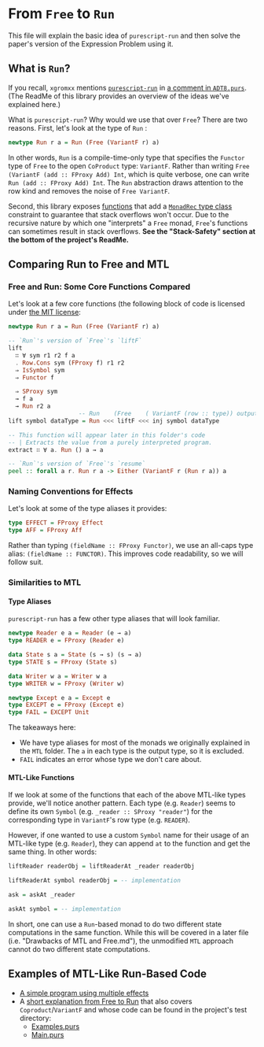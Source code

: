 # From `Free` to `Run`

This file will explain the basic idea of `purescript-run` and then solve the paper's version of the Expression Problem using it.

## What is `Run`?

If you recall, `xgromxx` mentions [`purescript-run`](https://pursuit.purescript.org/packages/purescript-run/2.0.0) in [a comment in `ADT8.purs`](https://github.com/xgrommx/purescript-from-adt-to-eadt/blob/master/src/ADT8.purs#L11). (The ReadMe of this library provides an overview of the ideas we've explained here.)

What is `purescript-run`? Why would we use that over `Free`? There are two reasons.
First, let's look at the type of `Run` :
```purescript
newtype Run r a = Run (Free (VariantF r) a)
```

In other words, `Run` is a compile-time-only type that specifies the `Functor` type of `Free` to the open `CoProduct` type: `VariantF`. Rather than writing `Free (VariantF (add :: FProxy Add) Int`, which is quite verbose, one can write `Run (add :: FProxy Add) Int`. The `Run` abstraction draws attention to the row kind and removes the noise of `Free VariantF`.

Second, this library exposes [functions](https://pursuit.purescript.org/packages/purescript-run/2.0.0/docs/Run#v:interpret) that add a [`MonadRec` type class](https://pursuit.purescript.org/packages/purescript-tailrec/4.0.0/docs/Control.Monad.Rec.Class#t:MonadRec) constraint to guarantee that stack overflows won't occur. Due to the recursive nature by which one "interprets" a `Free` monad, `Free`'s functions can sometimes result in stack overflows. **See the "Stack-Safety" section at the bottom of the project's ReadMe.**

## Comparing Run to Free and MTL

### Free and Run: Some Core Functions Compared

Let's look at a few core functions (the following block of code is licensed under [the MIT license](https://github.com/natefaubion/purescript-run/blob/v2.0.0/LICENSE):
```purescript
newtype Run r a = Run (Free (VariantF r) a)

-- `Run`'s version of `Free`'s `liftF`
lift
  ∷ ∀ sym r1 r2 f a
  . Row.Cons sym (FProxy f) r1 r2
  ⇒ IsSymbol sym
  ⇒ Functor f

  ⇒ SProxy sym
  → f a
  → Run r2 a
                    -- Run    (Free    ( VariantF (row :: type)) output)
lift symbol dataType = Run <<< liftF <<< inj symbol dataType

-- This function will appear later in this folder's code
-- | Extracts the value from a purely interpreted program.
extract ∷ ∀ a. Run () a → a

-- `Run`'s version of `Free`'s `resume`
peel :: forall a r. Run r a -> Either (VariantF r (Run r a)) a
```

### Naming Conventions for Effects

Let's look at some of the type aliases it provides:
```purescript
type EFFECT = FProxy Effect
type AFF = FProxy Aff
```
Rather than typing `(fieldName :: FProxy Functor)`, we use an all-caps type alias: `(fieldName :: FUNCTOR)`. This improves code readability, so we will follow suit.

### Similarities to MTL

#### Type Aliases

`purescript-run` has a few other type aliases that will look familiar.
```purescript
newtype Reader e a = Reader (e → a)
type READER e = FProxy (Reader e)

data State s a = State (s → s) (s → a)
type STATE s = FProxy (State s)

data Writer w a = Writer w a
type WRITER w = FProxy (Writer w)

newtype Except e a = Except e
type EXCEPT e = FProxy (Except e)
type FAIL = EXCEPT Unit
```
The takeaways here:
- We have type aliases for most of the monads we originally explained in the `MTL` folder. The `a` in each type is the output type, so it is excluded.
- `FAIL` indicates an error whose type we don't care about.

#### MTL-Like Functions

If we look at some of the functions that each of the above MTL-like types provide, we'll notice another pattern. Each type (e.g. `Reader`) seems to define its own `Symbol` (e.g. `_reader :: SProxy "reader"`) for the corresponding type in `VariantF`'s row type (e.g. `READER`).

However, if one wanted to use a custom `Symbol` name for their usage of an MTL-like type (e.g. `Reader`), they can append `at` to the function and get the same thing. In other words:
```purescript
liftReader readerObj = liftReaderAt _reader readerObj

liftReaderAt symbol readerObj = -- implementation

ask = askAt _reader

askAt symbol = -- implementation
```

In short, one can use a `Run`-based monad to do two different state computations in the same function. While this will be covered in a later file (i.e. "Drawbacks of MTL and Free.md"), the unmodified `MTL` approach cannot do two different state computations.

## Examples of MTL-Like Run-Based Code

- [A simple program using multiple effects](https://pursuit.purescript.org/packages/purescript-run/2.0.0/docs/Run#t:Run)
- A [short explanation from Free to Run](https://github.com/natefaubion/purescript-run#free-dsls) that also covers `Coproduct`/`VariantF` and whose code can be found in the project's test directory:
    - [Examples.purs](https://github.com/natefaubion/purescript-run/blob/master/test/Examples.purs)
    - [Main.purs](https://github.com/natefaubion/purescript-run/blob/master/test/Main.purs)
